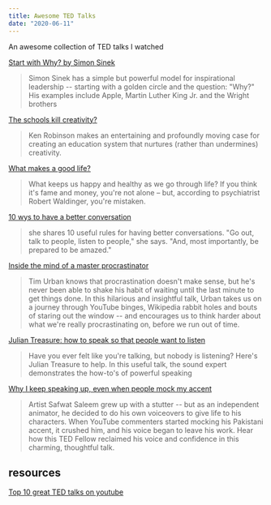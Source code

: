 ```yaml
---
title: Awesome TED Talks
date: "2020-06-11"
---
```


An awesome collection of TED talks I watched

<!-- more -->

[Start with Why? by Simon Sinek](https://www.ted.com/talks/simon_sinek_how_great_leaders_inspire_action?referrer=playlist-the_10_most_popular_tedx_talks)
> Simon Sinek has a simple but powerful model for inspirational leadership -- starting with a golden circle and the question: "Why?" His examples include Apple, Martin Luther King Jr. and the Wright brothers


[The schools kill creativity?](https://www.ted.com/talks/sir_ken_robinson_do_schools_kill_creativity)
> Ken Robinson makes an entertaining and profoundly moving case for creating an education system that nurtures (rather than undermines) creativity.

[What makes a good life?](https://www.ted.com/talks/robert_waldinger_what_makes_a_good_life_lessons_from_the_longest_study_on_happiness)
> What keeps us happy and healthy as we go through life? If you think it's fame and money, you're not alone – but, according to psychiatrist Robert Waldinger, you're mistaken.

[10 wys to have a better conversation](https://www.ted.com/talks/celeste_headlee_10_ways_to_have_a_better_conversation)
> she shares 10 useful rules for having better conversations. "Go out, talk to people, listen to people," she says. "And, most importantly, be prepared to be amazed."

[Inside the mind of a master procrastinator](https://www.ted.com/talks/tim_urban_inside_the_mind_of_a_master_procrastinator?referrer=playlist-the_most_popular_talks_of_all&language=en)
> Tim Urban knows that procrastination doesn't make sense, but he's never been able to shake his habit of waiting until the last minute to get things done. In this hilarious and insightful talk, Urban takes us on a journey through YouTube binges, Wikipedia rabbit holes and bouts of staring out the window -- and encourages us to think harder about what we're really procrastinating on, before we run out of time.

[Julian Treasure: how to speak so that people want to listen](https://www.youtube.com/watch?v=eIho2S0ZahI&list=PUAuUUnT6oDeKwE6v1NGQxug&index=5)
> Have you ever felt like you're talking, but nobody is listening? Here's Julian Treasure to help. In this useful talk, the sound expert demonstrates the how-to's of powerful speaking


[Why I keep speaking up, even when people mock my accent](https://www.ted.com/talks/safwat_saleem_why_i_keep_speaking_up_even_when_people_mock_my_accent?referrer=playlist-talks_for_when_you_want_to_lau#t-634997)
> Artist Safwat Saleem grew up with a stutter -- but as an independent animator, he decided to do his own voiceovers to give life to his characters. When YouTube commenters started mocking his Pakistani accent, it crushed him, and his voice began to leave his work. Hear how this TED Fellow reclaimed his voice and confidence in this charming, thoughtful talk.

## resources

[Top 10 great TED talks on youtube](https://www.ted.com/talks/simon_sinek_how_great_leaders_inspire_action?referrer=playlist-the_10_most_popular_tedx_talks)
